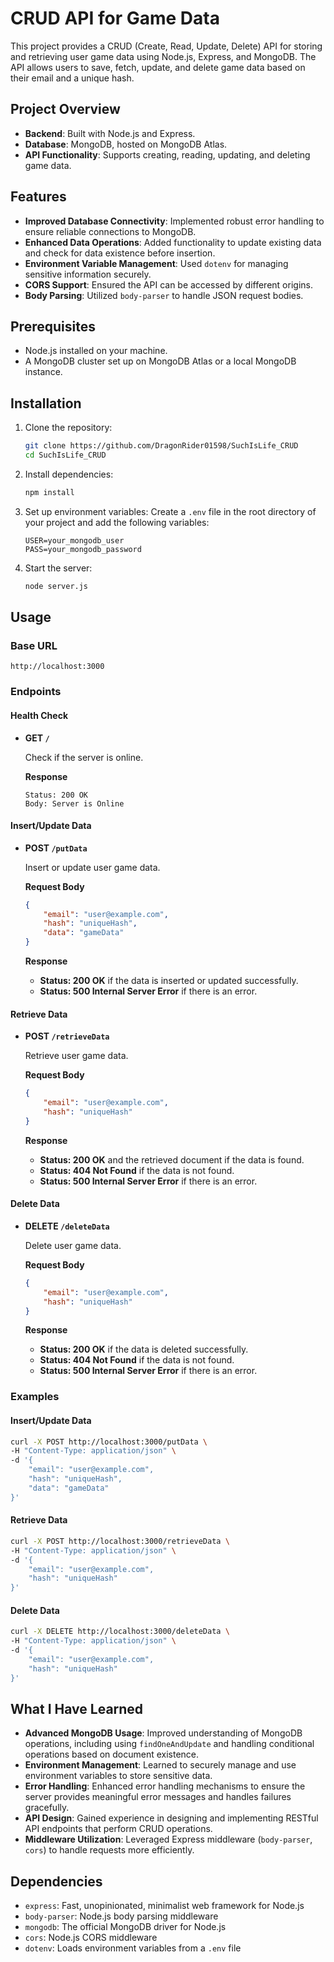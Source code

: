 # CRUD API for Game Data

This project provides a CRUD (Create, Read, Update, Delete) API for storing and retrieving user game data using Node.js, Express, and MongoDB. The API allows users to save, fetch, update, and delete game data based on their email and a unique hash.

## Project Overview

- **Backend**: Built with Node.js and Express.
- **Database**: MongoDB, hosted on MongoDB Atlas.
- **API Functionality**: Supports creating, reading, updating, and deleting game data.

## Features

- **Improved Database Connectivity**: Implemented robust error handling to ensure reliable connections to MongoDB.
- **Enhanced Data Operations**: Added functionality to update existing data and check for data existence before insertion.
- **Environment Variable Management**: Used `dotenv` for managing sensitive information securely.
- **CORS Support**: Ensured the API can be accessed by different origins.
- **Body Parsing**: Utilized `body-parser` to handle JSON request bodies.

## Prerequisites

- Node.js installed on your machine.
- A MongoDB cluster set up on MongoDB Atlas or a local MongoDB instance.

## Installation

1. Clone the repository:
    ```bash
    git clone https://github.com/DragonRider01598/SuchIsLife_CRUD
    cd SuchIsLife_CRUD
    ```

2. Install dependencies:
    ```bash
    npm install
    ```

3. Set up environment variables:
    Create a `.env` file in the root directory of your project and add the following variables:
    ```
    USER=your_mongodb_user
    PASS=your_mongodb_password
    ```

4. Start the server:
    ```bash
    node server.js
    ```

## Usage

### Base URL

```
http://localhost:3000
```

### Endpoints

#### Health Check

- **GET `/`**

    Check if the server is online.

    **Response**
    ```
    Status: 200 OK
    Body: Server is Online
    ```

#### Insert/Update Data

- **POST `/putData`**

    Insert or update user game data.

    **Request Body**
    ```json
    {
        "email": "user@example.com",
        "hash": "uniqueHash",
        "data": "gameData"
    }
    ```

    **Response**
    - **Status: 200 OK** if the data is inserted or updated successfully.
    - **Status: 500 Internal Server Error** if there is an error.

#### Retrieve Data

- **POST `/retrieveData`**

    Retrieve user game data.

    **Request Body**
    ```json
    {
        "email": "user@example.com",
        "hash": "uniqueHash"
    }
    ```

    **Response**
    - **Status: 200 OK** and the retrieved document if the data is found.
    - **Status: 404 Not Found** if the data is not found.
    - **Status: 500 Internal Server Error** if there is an error.

#### Delete Data

- **DELETE `/deleteData`**

    Delete user game data.

    **Request Body**
    ```json
    {
        "email": "user@example.com",
        "hash": "uniqueHash"
    }
    ```

    **Response**
    - **Status: 200 OK** if the data is deleted successfully.
    - **Status: 404 Not Found** if the data is not found.
    - **Status: 500 Internal Server Error** if there is an error.

### Examples

#### Insert/Update Data
```bash
curl -X POST http://localhost:3000/putData \
-H "Content-Type: application/json" \
-d '{
    "email": "user@example.com",
    "hash": "uniqueHash",
    "data": "gameData"
}'
```

#### Retrieve Data
```bash
curl -X POST http://localhost:3000/retrieveData \
-H "Content-Type: application/json" \
-d '{
    "email": "user@example.com",
    "hash": "uniqueHash"
}'
```

#### Delete Data
```bash
curl -X DELETE http://localhost:3000/deleteData \
-H "Content-Type: application/json" \
-d '{
    "email": "user@example.com",
    "hash": "uniqueHash"
}'
```

## What I Have Learned

- **Advanced MongoDB Usage**: Improved understanding of MongoDB operations, including using `findOneAndUpdate` and handling conditional operations based on document existence.
- **Environment Management**: Learned to securely manage and use environment variables to store sensitive data.
- **Error Handling**: Enhanced error handling mechanisms to ensure the server provides meaningful error messages and handles failures gracefully.
- **API Design**: Gained experience in designing and implementing RESTful API endpoints that perform CRUD operations.
- **Middleware Utilization**: Leveraged Express middleware (`body-parser`, `cors`) to handle requests more efficiently.

## Dependencies

- `express`: Fast, unopinionated, minimalist web framework for Node.js
- `body-parser`: Node.js body parsing middleware
- `mongodb`: The official MongoDB driver for Node.js
- `cors`: Node.js CORS middleware
- `dotenv`: Loads environment variables from a `.env` file
